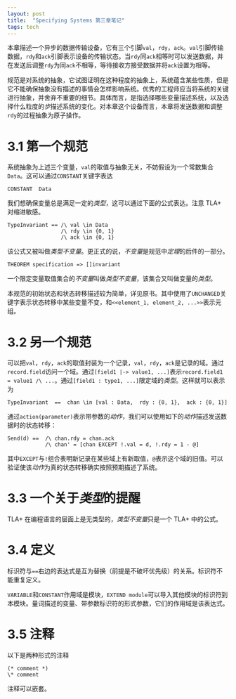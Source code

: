 ```yaml
---
layout: post
title:  "Specifying Systems 第三章笔记"
tags: tech
---
```


本章描述一个异步的数据传输设备，它有三个引脚`val`，`rdy`，`ack`。`val`引脚传输数据，`rdy`和`ack`引脚表示设备的传输状态。当`rdy`同`ack`相等时可以发送数据，并在发送后调整`rdy`为同`ack`不相等，等待接收方接受数据并将`ack`设置为相等。

规范是对系统的抽象，它试图证明在这种程度的抽象上，系统蕴含某些性质，但是它不能确保抽象没有描述的事情会怎样影响系统。优秀的工程师应当将系统的关键进行抽象，并舍弃不重要的细节。具体而言，是指选择哪些变量描述系统，以及选择什么粒度的*步*描述系统的变化。对本章这个设备而言，本章将发送数据和调整`rdy`的过程抽象为原子操作。

# 3.1 第一个规范

系统抽象为上述三个变量，`val`的取值与抽象无关，不妨假设为一个常数集合`Data`。这可以通过`CONSTANT`关键字表达
```
CONSTANT  Data
```
我们想确保变量总是满足一定的*类型*，这可以通过下面的公式表达。注意 TLA+ 对缩进敏感。
```
TypeInvariant == /\ val \in Data
                 /\ rdy \in {0, 1}
                 /\ ack \in {0, 1}
```
该公式又被叫做*类型不变量*。更正式的说，*不变量*是规范中*定理*的后件的一部分。
```
THEOREM specification => []invariant
```

一个限定变量取值集合的*不变量*叫做*类型不变量*，该集合又叫做变量的*类型*。

本规范的初始状态和状态转移描述较为简单，详见原书。其中使用了`UNCHANGED`关键字表示状态转移中某些变量不变，和`<<element_1, element_2, ...>>`表示元组。

# 3.2 另一个规范

可以把`val`，`rdy`，`ack`的取值封装为一个记录，`val`，`rdy`，`ack`是记录的域。通过`record.field`访问一个域。通过`[field1 |-> value1, ...]`表示`record.field1 = value1 /\ ...`。通过`[field1 : type1, ...]`限定域的*类型*。这样就可以表示为
```
TypeInvariant  ==  chan \in [val : Data,  rdy : {0, 1},  ack : {0, 1}]
```

通过`action(parameter)`表示带参数的*动作*，我们可以使用如下的*动作*描述发送数据时的状态转移：
```
Send(d) ==  /\ chan.rdy = chan.ack
            /\ chan' = [chan EXCEPT !.val = d, !.rdy = 1 - @]
```
其中`EXCEPT`与`!`组合表明新记录在某些域上有新取值，`@`表示这个域的旧值。可以验证使该*动作*为真的状态转移确实按照预期描述了系统。

# 3.3 一个关于*类型*的提醒

TLA+ 在编程语言的层面上是无类型的，*类型不变量*只是一个 TLA+ 中的公式。

# 3.4 定义

标识符与`==`右边的表达式是互为替换（前提是不破坏优先级）的关系。标识符不能重复定义。

`VARIABLE`和`CONSTANT`作用域是模块，`EXTEND module`可以导入其他模块的标识符到本模块。量词描述的变量、带参数标识符的形式参数，它们的作用域是该表达式。

# 3.5 注释

以下是两种形式的注释
```
(* comment *)
\* comment
```
注释可以嵌套。
